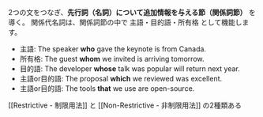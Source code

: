2つの文をつなぎ、**先行詞（名詞）について追加情報を与える節（関係詞節）** を導く。
関係代名詞は、関係詞節の中で 主語・目的語・所有格 として機能します。

- 主語: The speaker **who** gave the keynote is from Canada.
- 所有格: The guest **whom** we invited is arriving tomorrow.
- 目的語: The developer **whose** talk was popular will return next year.
- 主語or目的語: The proposal **which** we reviewed was excellent.
- 主語or目的語: The tools **that** we use are open-source.

[[Restrictive - 制限用法]] と [[Non-Restrictive - 非制限用法]] の2種類ある


